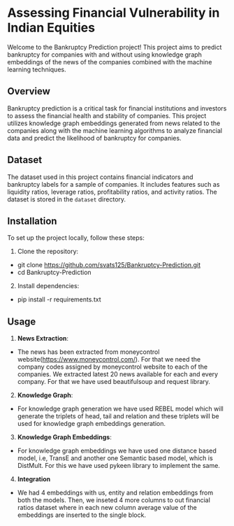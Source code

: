 # Assessing Financial Vulnerability in Indian Equities

Welcome to the Bankruptcy Prediction project! This project aims to predict bankruptcy for companies with and without using knowledge graph embeddings of the news of the companies combined with the machine learning techniques.

## Overview

Bankruptcy prediction is a critical task for financial institutions and investors to assess the financial health and stability of companies. This project utilizes knowledge graph embeddings generated from news related to the companies along with the machine learning algorithms to analyze financial data and predict the likelihood of bankruptcy for companies.

## Dataset

The dataset used in this project contains financial indicators and bankruptcy labels for a sample of companies. It includes features such as liquidity ratios, leverage ratios, profitability ratios, and activity ratios. The dataset is stored in the `dataset` directory.

## Installation

To set up the project locally, follow these steps:

1. Clone the repository:
- git clone https://github.com/svats125/Bankruptcy-Prediction.git
- cd Bankruptcy-Prediction


2. Install dependencies:
- pip install -r requirements.txt

## Usage

1. **News Extraction**:
- The news has been extracted from moneycontrol website(https://www.moneycontrol.com/). For that we need the company codes assigned by moneycontrol website to each of the companies. We extracted latest 20 news available for each and every company. For that we have used beautifulsoup and request library.

2. **Knowledge Graph**:
- For knowledge graph generation we have used REBEL model which will generate the triplets of head, tail and relation and these triplets will be used for knowledge graph embeddings generation.

3. **Knowledge Graph Embeddings**:
- For knowledge graph embeddings we have used one distance based model, i.e, TransE and another one Semantic based model, which is DistMult. For this we have used pykeen library to implement the same.

4. **Integration**
- We had 4 embeddings with us, entity and relation embeddings from both the models. Then, we inseted 4 more columns to out financial ratios dataset where in each new column average value of the embeddings are inserted to the single block.
